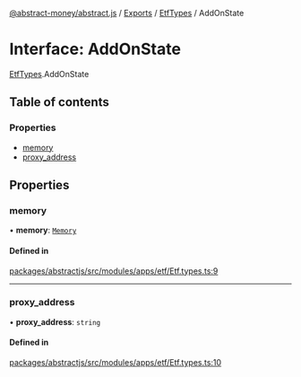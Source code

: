 [@abstract-money/abstract.js](../README.md) / [Exports](../modules.md) / [EtfTypes](../modules/EtfTypes.md) / AddOnState

# Interface: AddOnState

[EtfTypes](../modules/EtfTypes.md).AddOnState

## Table of contents

### Properties

- [memory](EtfTypes.AddOnState.md#memory)
- [proxy\_address](EtfTypes.AddOnState.md#proxy_address)

## Properties

### memory

• **memory**: [`Memory`](EtfTypes.Memory.md)

#### Defined in

[packages/abstractjs/src/modules/apps/etf/Etf.types.ts:9](https://github.com/Abstract-OS/abstract.js/blob/c46b309/packages/abstractjs/src/modules/apps/etf/Etf.types.ts#L9)

___

### proxy\_address

• **proxy\_address**: `string`

#### Defined in

[packages/abstractjs/src/modules/apps/etf/Etf.types.ts:10](https://github.com/Abstract-OS/abstract.js/blob/c46b309/packages/abstractjs/src/modules/apps/etf/Etf.types.ts#L10)
